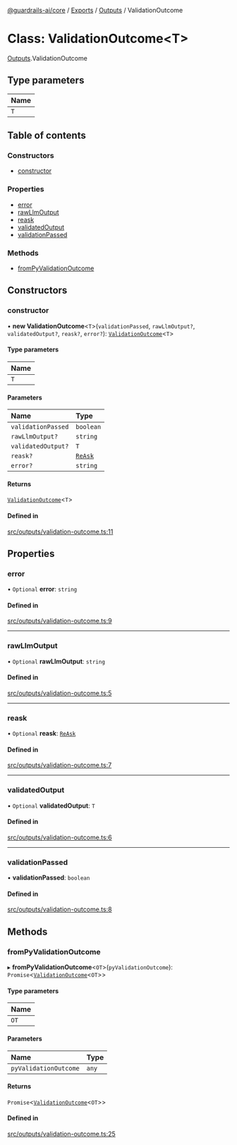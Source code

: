 [@guardrails-ai/core](../README.md) / [Exports](../modules.md) / [Outputs](../modules/Outputs.md) / ValidationOutcome

# Class: ValidationOutcome\<T\>

[Outputs](../modules/Outputs.md).ValidationOutcome

## Type parameters

| Name |
| :------ |
| `T` |

## Table of contents

### Constructors

- [constructor](Outputs.ValidationOutcome.md#constructor)

### Properties

- [error](Outputs.ValidationOutcome.md#error)
- [rawLlmOutput](Outputs.ValidationOutcome.md#rawllmoutput)
- [reask](Outputs.ValidationOutcome.md#reask)
- [validatedOutput](Outputs.ValidationOutcome.md#validatedoutput)
- [validationPassed](Outputs.ValidationOutcome.md#validationpassed)

### Methods

- [fromPyValidationOutcome](Outputs.ValidationOutcome.md#frompyvalidationoutcome)

## Constructors

### constructor

• **new ValidationOutcome**\<`T`\>(`validationPassed`, `rawLlmOutput?`, `validatedOutput?`, `reask?`, `error?`): [`ValidationOutcome`](Outputs.ValidationOutcome.md)\<`T`\>

#### Type parameters

| Name |
| :------ |
| `T` |

#### Parameters

| Name | Type |
| :------ | :------ |
| `validationPassed` | `boolean` |
| `rawLlmOutput?` | `string` |
| `validatedOutput?` | `T` |
| `reask?` | [`ReAsk`](Outputs.ReAsk.md) |
| `error?` | `string` |

#### Returns

[`ValidationOutcome`](Outputs.ValidationOutcome.md)\<`T`\>

#### Defined in

[src/outputs/validation-outcome.ts:11](https://github.com/guardrails-ai/guardrails-js/blob/d45499d/src/outputs/validation-outcome.ts#L11)

## Properties

### error

• `Optional` **error**: `string`

#### Defined in

[src/outputs/validation-outcome.ts:9](https://github.com/guardrails-ai/guardrails-js/blob/d45499d/src/outputs/validation-outcome.ts#L9)

___

### rawLlmOutput

• `Optional` **rawLlmOutput**: `string`

#### Defined in

[src/outputs/validation-outcome.ts:5](https://github.com/guardrails-ai/guardrails-js/blob/d45499d/src/outputs/validation-outcome.ts#L5)

___

### reask

• `Optional` **reask**: [`ReAsk`](Outputs.ReAsk.md)

#### Defined in

[src/outputs/validation-outcome.ts:7](https://github.com/guardrails-ai/guardrails-js/blob/d45499d/src/outputs/validation-outcome.ts#L7)

___

### validatedOutput

• `Optional` **validatedOutput**: `T`

#### Defined in

[src/outputs/validation-outcome.ts:6](https://github.com/guardrails-ai/guardrails-js/blob/d45499d/src/outputs/validation-outcome.ts#L6)

___

### validationPassed

• **validationPassed**: `boolean`

#### Defined in

[src/outputs/validation-outcome.ts:8](https://github.com/guardrails-ai/guardrails-js/blob/d45499d/src/outputs/validation-outcome.ts#L8)

## Methods

### fromPyValidationOutcome

▸ **fromPyValidationOutcome**\<`OT`\>(`pyValidationOutcome`): `Promise`\<[`ValidationOutcome`](Outputs.ValidationOutcome.md)\<`OT`\>\>

#### Type parameters

| Name |
| :------ |
| `OT` |

#### Parameters

| Name | Type |
| :------ | :------ |
| `pyValidationOutcome` | `any` |

#### Returns

`Promise`\<[`ValidationOutcome`](Outputs.ValidationOutcome.md)\<`OT`\>\>

#### Defined in

[src/outputs/validation-outcome.ts:25](https://github.com/guardrails-ai/guardrails-js/blob/d45499d/src/outputs/validation-outcome.ts#L25)
